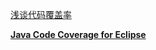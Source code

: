 [浅谈代码覆盖率](<https://tech.youzan.com/code-coverage/>)

[**Java Code Coverage for Eclipse**](<https://www.eclemma.org/userdoc/annotations.html>)

